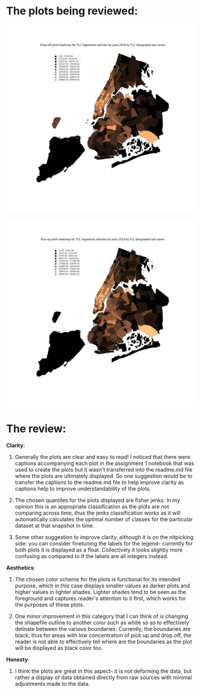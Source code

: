 
# The plots being reviewed: 

![dropoff](https://github.com/jinalklaulitz/PUI2018_msm796/blob/master/HW8_msm796/dropoff_june2018.png)

![pickup](https://github.com/jinalklaulitz/PUI2018_msm796/blob/master/HW8_msm796/pickup_june2018.png)


# The review: 

**Clarity**: 

1) Generally the plots are clear and easy to read! I noticed that there were captions accompanying each plot in the assignment 1 notebook that was used to create the plots but it wasn't transferred into the readme.md file where the plots are ultimately displayed. So one suggestion would be to transfer the captions to the readme.md file to help improve clarity as captions help to improve understandability of the plots.  

2) The chosen quantiles for the plots displayed are fisher jenks. In my opinion this is an appropriate classification as the plots are not comparing across time, thus the jenks classification works as it will automatically calculates the optimal number of classes for the particular dataset at that snapshot in time. 

3) Some other suggestion to improve clarity, although it is on the nitpicking side: you can consider finetuning the labels for the legend- currently for both plots it is displayed as a float. Collectively it looks slightly more confusing as compared to if the labels are all integers instead. 

**Aesthetics**: 

1) The chosen color scheme for the plots is functional for its intended purpose, which in this case displays smaller values as darker plots and higher values in lighter shades. Lighter shades tend to be seen as the foreground and captures reader's attention to it first, which works for the purposes of these plots. 

2) One minor improvement in this category that I can think of is changing the shapefile outline to another color such as white so as to effectively delinate between the various boundaries. Currently, the boundaries are black, thus for areas with low concentration of pick up and drop off, the reader is not able to effectively tell where are the boundaries as the plot will be displayed as black color too. 

**Honesty**: 

1) I think the plots are great in this aspect- it is not deforming the data, but rather a display of data obtained directly from raw sources with minimal adjustments made to the data. 
